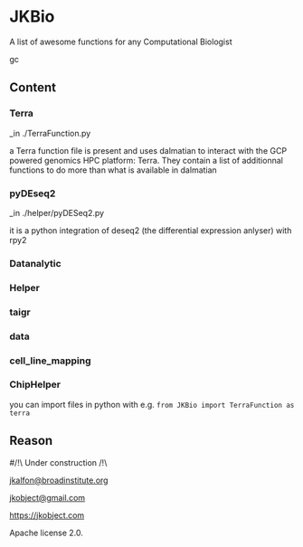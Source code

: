# JKBio

A list of awesome functions for any Computational Biologist

gc

## Content

### Terra

_in ./TerraFunction.py

a Terra function file is present and uses dalmatian to interact with the GCP powered genomics HPC platform: Terra. They contain a list of additionnal functions to do more than what is available in dalmatian

### pyDEseq2

_in ./helper/pyDESeq2.py

it is a python integration of deseq2 (the differential expression anlyser) with rpy2


### Datanalytic



### Helper



### taigr



### data



### cell_line_mapping



### ChipHelper



you can import files in python with e.g. `from JKBio import TerraFunction as terra`

## Reason


#/!\ Under construction /!\

jkalfon@broadinstitute.org

jkobject@gmail.com

https://jkobject.com

Apache license 2.0.